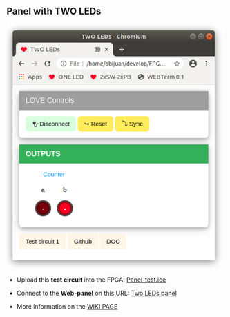 ## Panel with TWO LEDs

![](wiki/panel-03.png)

* Upload this **test circuit** into the FPGA: [Panel-test.ice](https://github.com/FPGAwars/LOVE-FPGA/raw/master/Web-panels/Two-LEDs/Panel-test.ice)
* Connect to the **Web-panel** on this URL: [Two LEDs panel](https://fpgawars.github.io/LOVE-FPGA/Web-panels/Two-LEDs/panel.html)

* More information on the [WIKI PAGE](https://github.com/FPGAwars/LOVE-FPGA/wiki/Panel:-dos-LEDs)
